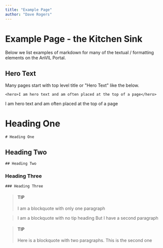 ```yaml
---
title: "Example Page"
author: "Dave Rogers"
---
```


# Example Page - the Kitchen Sink
 
Below we list examples of markdown for many of the textual / formatting elements on the AnVIL Portal.

## Hero Text

Many pages start with top level title or "Hero Text" like the below.

```
<hero>I am hero text and am often placed at the top of a page</hero>
```

<hero>I am hero text and am often placed at the top of a page</hero>

# Heading One

```
# Heading One
```

## Heading Two

```
## Heading Two
```

### Heading Three

```
### Heading Three
```

>#### TIP
>I am a blockquote with only one paragraph

>I am a blockquote with no tip heading
>But I have a second paragraph

>#### TIP
>Here is a blockquote with two paragraphs.
>This is the second one
